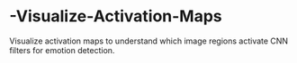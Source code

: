 # -Visualize-Activation-Maps
 Visualize activation maps to understand which image regions activate CNN filters for emotion detection.
